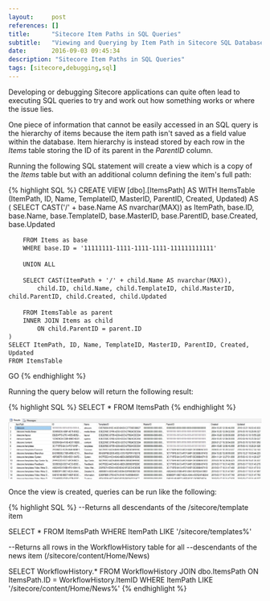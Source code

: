 ```yaml
---
layout:     post
references: []
title:      "Sitecore Item Paths in SQL Queries"
subtitle:   "Viewing and Querying by Item Path in Sitecore SQL Databases"
date:       2016-09-03 09:45:34
description: "Sitecore Item Paths in SQL Queries"
tags: [sitecore,debugging,sql]
---
```

<p>Developing or debugging Sitecore applications can quite often lead 
to executing SQL queries to try and work out how something works or 
where the issue lies.</p>

<p>One piece of information that cannot be easily accessed in an 
SQL query is the hierarchy of items because the item path isn't saved 
as a field value within the database. Item hierarchy is instead stored 
by each row in the <em>Items</em> table storing the ID of its parent 
in the <em>ParentID</em> column.</p>

<p>Running the following SQL statement will create a 
view which is a copy of the <em>Items</em> table but with an additional 
column defining the item's full path:</p>

{% highlight SQL %}
CREATE VIEW [dbo].[ItemsPath]
AS
    WITH ItemsTable (ItemPath, ID, Name, TemplateID, MasterID, ParentID, Created, Updated)
    AS
    (
        SELECT CAST('/' + base.Name AS nvarchar(MAX)) as ItemPath,
            base.ID, base.Name, base.TemplateID, base.MasterID, base.ParentID, base.Created, base.Updated
			
        FROM Items as base
        WHERE base.ID = '11111111-1111-1111-1111-111111111111'	

        UNION ALL
	
        SELECT CAST(ItemPath + '/' + child.Name AS nvarchar(MAX)),
            child.ID, child.Name, child.TemplateID, child.MasterID, child.ParentID, child.Created, child.Updated
			
        FROM ItemsTable as parent 
        INNER JOIN Items as child 
            ON child.ParentID = parent.ID 
    )	
    SELECT ItemPath, ID, Name, TemplateID, MasterID, ParentID, Created, Updated
    FROM ItemsTable
GO
{% endhighlight %}

<p>Running the query below will return the following result:</p>

{% highlight SQL %}
SELECT * FROM ItemsPath
{% endhighlight %}

<img src="/assets/2016-08-03-sitecore-item-paths-in-sql-queries/ItemPaths.jpg" />

<p>Once the view is created, queries can be run like the 
following:</p>

{% highlight SQL %}
--Returns all descendants of the /sitecore/template item

SELECT * 
FROM ItemsPath
WHERE ItemPath LIKE '/sitecore/templates%'

--Returns all rows in the WorkflowHistory table for all 
--descendants of the news item (/sitecore/content/Home/News)

SELECT	 WorkflowHistory.*
FROM WorkflowHistory
JOIN dbo.ItemsPath ON ItemsPath.ID = WorkflowHistory.ItemID
WHERE ItemPath LIKE '/sitecore/content/Home/News%'
{% endhighlight %}